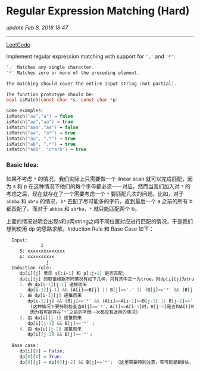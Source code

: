 # Regular Expression Matching (Hard)
_update Feb 8, 2018 18:47_

---
[LeetCode](https://leetcode.com/problems/regular-expression-matching/description/)

Implement regular expression matching with support for `'.'` and `'*'`.

```c
'.' Matches any single character.
'*' Matches zero or more of the preceding element.

The matching should cover the entire input string (not partial).

The function prototype should be:
bool isMatch(const char *s, const char *p)

Some examples:
isMatch("aa","a") → false
isMatch("aa","aa") → true
isMatch("aaa","aa") → false
isMatch("aa", "a*") → true
isMatch("aa", ".*") → true
isMatch("ab", ".*") → true
isMatch("aab", "c*a*b") → true
```

### Basic Idea:
如果不考虑 `*` 的情况，我们实际上只需要做一个 linear scan 就可以完成匹配，因为 s 和 p 在这种情况下他们的每个字母都必须一一对应。然而当我们加入对 `*` 的考虑之后，现在就存在了一个需要考虑一个 `*` 要匹配几次的问题。比如，对于 `abbba` 和 `ab*a` 的情况，`b*` 匹配了尽可能多的字符，直到最后一个 a 之前的所有 b 都匹配了。而对于 `abbba` 和 `ab*ba`，`*` 就只能匹配两个 b。

上面的情况说明会出现s和p两string之间不同位置对应进行匹配的情况，于是我们想到使用 dp 的思路求解。Induction Rule 和 Base Case 如下：
```python
  Input:
             i
     S: xxxxxxxxxxxxxx
     p: xxxxxxxxxx
               j
  Induction rule:
     dp[i][j] 表示 s[:i+1] 和 p[:j+1] 是否匹配;
     dp[i][j] 的取值根据不同情况有如下几种，只有其中之一为true，则dp[i][j]为true：
     1. 由 dp[i-1][j-1] 递推而来
        dp[i-1][j-1] && (A[i]==B[j] || B[j]=='.' || (B[j]=='*' && (B[j-1]=='.' || B[j-1]==A[i])))；
     2. 由 dp[i-1][j] 递推而来
        dp[i-1][j] && (B[j]=='*' && (A[i]==A[i-1]==B[j-1] || B[j-1]=='.'))；
         (这种情况下要特别检查当B[j]=='*'，A[i]==A[i-1]时，B[j-1]是否和A[i]相等，
         因为有可能存在‘*’之前的字母一次都没有选用的情况)
     3. 由 dp[i][j-1] 递推而来
        dp[i][j-1] && B[j]=='*' ；
     4. 由 dp[i][j-2] 递推而来
        dp[i][j-2] && B[j]=='*'；
  
  Base case：
     dp[i][0] = False;
     dp[0][0] = True;
     dp[0][j] = dp[0][j-2] && B[j]=='*'; （这里需要特别注意，有可能是B很长，但都是 '*'，一次都没选用）
```















